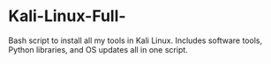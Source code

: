 # Kali-Linux-Full-
Bash script to install all my tools in Kali Linux. Includes software tools, Python libraries, and OS updates all in one script.

